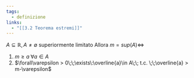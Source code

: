```yaml
---
tags:
  - definizione
links:
  - "[[3.2 Teorema estremi]]"
---
```

$A \subseteq \mathbb{R}, A \not=\emptyset$ superiormente limitato
Allora $m = sup(A) \iff$ 
1. $m \geq a\;\forall a\in A$
2. $\forall\varepsilon > 0\;\;\exists\:\overline{a}\in A\;\; t.c. \;\;\overline{a} > m-\varepsilon$